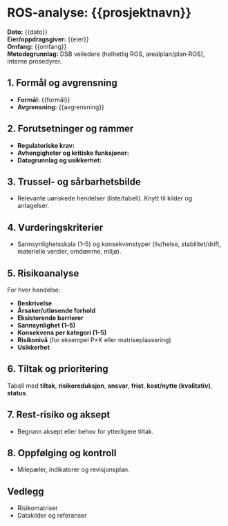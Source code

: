 # ROS‑analyse: {{prosjektnavn}}

**Dato:** {{dato}}  
**Eier/oppdragsgiver:** {{eier}}  
**Omfang:** {{omfang}}  
**Metodegrunnlag:** DSB veiledere (helhetlig ROS, arealplan/plan‑ROS), interne prosedyrer.

## 1. Formål og avgrensning
- **Formål:** {{formål}}
- **Avgrensning:** {{avgrensning}}

## 2. Forutsetninger og rammer
- **Regulatoriske krav:**  
- **Avhengigheter og kritiske funksjoner:**  
- **Datagrunnlag og usikkerhet:**  

## 3. Trussel- og sårbarhetsbilde
- Relevante uønskede hendelser (liste/tabell). Knytt til kilder og antagelser.

## 4. Vurderingskriterier
- Sannsynlighetsskala (1–5) og konsekvenstyper (liv/helse, stabilitet/drift, materielle verdier, omdømme, miljø).

## 5. Risikoanalyse
For hver hendelse:
- **Beskrivelse**  
- **Årsaker/utløsende forhold**  
- **Eksisterende barrierer**  
- **Sannsynlighet (1–5)**  
- **Konsekvens per kategori (1–5)**  
- **Risikonivå** (for eksempel P×K eller matriseplassering)  
- **Usikkerhet**  

## 6. Tiltak og prioritering
Tabell med **tiltak**, **risikoreduksjon**, **ansvar**, **frist**, **kost/nytte (kvalitativ)**, **status**.

## 7. Rest‑risiko og aksept
- Begrunn aksept eller behov for ytterligere tiltak.

## 8. Oppfølging og kontroll
- Milepæler, indikatorer og revisjonsplan.

## Vedlegg
- Risikomatriser
- Datakilder og referanser
